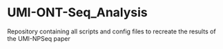 # UMI-ONT-Seq_Analysis
Repository containing all scripts and config files to recreate the results of the UMI-NPSeq paper 

